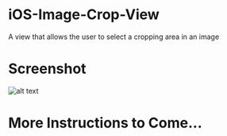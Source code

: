 iOS-Image-Crop-View
===================

A view that allows the user to select a cropping area in an image

Screenshot
===================
![alt text](https://raw.github.com/myang-git/iOS-Image-Crop-View/master/ImageCropViewScreenShot.png)


More Instructions to Come...
===================
